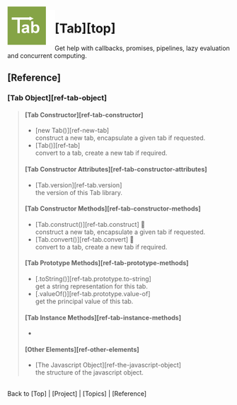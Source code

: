 <a name="top" ></a>

<img src="./img/tab-logo128.png" alt="Tab logo" align="left" style="float:left; margin-top:-8px;" height="87" /><img src="./img/1x1.png" align="left" style="float:left;" height="79" width="20" />
# [Tab][top]
Get help with callbacks, promises, pipelines, lazy evaluation and concurrent computing.
<br />

## [Reference]

### [Tab Object][ref-tab-object]
> 
> #### [Tab Constructor][ref-tab-constructor]
> 
>   * [new Tab()][ref-new-tab]  
>     construct a new tab, encapsulate a given tab if requested.
>   * [Tab()][ref-tab]  
>     convert to a tab, create a new tab if required.
>   
> 
> #### [Tab Constructor Attributes][ref-tab-constructor-attributes]
> 
>   * [Tab.version][ref-tab.version]  
>     the version of this Tab library.
>   
> 
> #### [Tab Constructor Methods][ref-tab-constructor-methods]
> 
>   * [Tab.construct()][ref-tab.construct] :construction:  
>     construct a new tab, encapsulate a given tab if requested.
>   * [Tab.convert()][ref-tab.convert] :construction:  
>     convert to a tab, create a new tab if required.
>   
> 
> #### [Tab Prototype Methods][ref-tab-prototype-methods]
> 
>   * [.toString()][ref-tab.prototype.to-string]  
>     get a string representation for this tab.
>   * [.valueOf()][ref-tab.prototype.value-of]  
>     get the principal value of this tab.
>   
>
> #### [Tab Instance Methods][ref-tab-instance-methods]
> 
>   *   
>     
>   
> 
> #### [Other Elements][ref-other-elements]
> 
>   * [The Javascript Object][ref-the-javascript-object]  
>     the structure of the javascript object.
>   
> 



<br /> Back to [Top] | [Project] | [Topics] | [Reference] <br />
